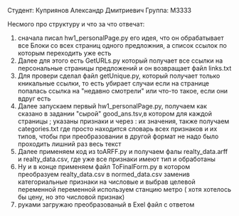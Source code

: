 Студент: Куприянов Александр Дмитриевич
Группа: M3333


Несмого про структуру и что за что отвечат: 
1) сначала писал hw1_personalPage.py его идея, что он обрабатывает все Блоки со всех страниц одного предложния, а список ссылок по которым переходить уже есть
2) Далее для этого есть GetURLs.py который получает все ссылки на персональные  страницы предложений и он возвращает файл links.txt
3) Для провери сделал файл getUnique.py, который получает только кникальные ссылки, то есть убирает случаи если на странице попалась ссылка на "недавно смотрели" или что-то такое, если они вдруг есть
4) Далее запускаем первый hw1_personalPage.py, получаем как сказано в задании "сырой" good_ans.tsv,в котором для каждой страницы ; указаны признаки и через : их значения, также получаем categories.txt где просто находится словарь всех признаков и их типов, чтобы при преобразовании в другой формат не надо было проходить лишний раз весь текст
5) Далее применяем код из toARFF.py и получаем фалы realty_data.arff и realty_data.csv, где уже все признаки имеют тип и обработаны
6) Ну и в конце применяем файл ToFinalForm.py в котором преобразуем realty_data.csv в normed_data.csv заменив категориальные признаки на числовые и выбрав целевой переменной переменной используем станцию метро ( хотя хотелось бы цену, но это числовой признак)
7) руками загружаю преобразованый в Exel файл с ответом

